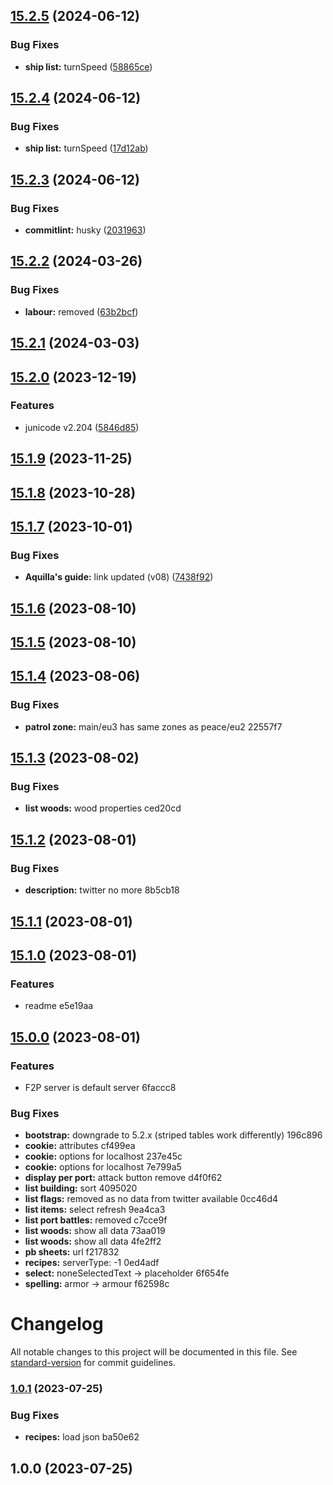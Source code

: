 

## [15.2.5](https://example.com///compare/v15.2.4...v15.2.5) (2024-06-12)


### Bug Fixes

* **ship list:** turnSpeed ([58865ce](https://example.com///commit/58865cefbb19a0b79aeaa1e6b7494081d3114e3b))

## [15.2.4](https://example.com///compare/v15.2.3...v15.2.4) (2024-06-12)


### Bug Fixes

* **ship list:** turnSpeed ([17d12ab](https://example.com///commit/17d12ab877239cb1c393841858b670c9cb5e8a17))

## [15.2.3](https://example.com///compare/v15.2.2...v15.2.3) (2024-06-12)


### Bug Fixes

* **commitlint:** husky ([2031963](https://example.com///commit/203196324b2c45c10b69dc0188ad288a59c91fb5))

## [15.2.2](https://example.com///compare/v15.2.1...v15.2.2) (2024-03-26)


### Bug Fixes

* **labour:** removed ([63b2bcf](https://example.com///commit/63b2bcf2b12ea263c431c619040a37a029a7344c))

## [15.2.1](https://example.com///compare/v15.2.0...v15.2.1) (2024-03-03)

## [15.2.0](https://example.com///compare/v15.1.9...v15.2.0) (2023-12-19)


### Features

* junicode v2.204 ([5846d85](https://example.com///commit/5846d854793261f3e832c2c711225bc76193e847))

## [15.1.9](https://example.com///compare/v15.1.8...v15.1.9) (2023-11-25)

## [15.1.8](https://example.com///compare/v15.1.7...v15.1.8) (2023-10-28)

## [15.1.7](https://example.com///compare/v15.1.6...v15.1.7) (2023-10-01)


### Bug Fixes

* **Aquilla's guide:** link updated (v08) ([7438f92](https://example.com///commit/7438f922d7160ce86395f5a8d5760d412807d063))

## [15.1.6](///compare/v15.1.5...v15.1.6) (2023-08-10)

## [15.1.5](///compare/v15.1.4...v15.1.5) (2023-08-10)

## [15.1.4](///compare/v15.1.3...v15.1.4) (2023-08-06)


### Bug Fixes

* **patrol zone:** main/eu3 has same zones as peace/eu2 22557f7

## [15.1.3](///compare/v15.1.2...v15.1.3) (2023-08-02)


### Bug Fixes

* **list woods:** wood properties ced20cd

## [15.1.2](///compare/v15.1.1...v15.1.2) (2023-08-01)


### Bug Fixes

* **description:** twitter no more 8b5cb18

## [15.1.1](///compare/v15.1.0...v15.1.1) (2023-08-01)

## [15.1.0](///compare/v15.0.0...v15.1.0) (2023-08-01)


### Features

* readme e5e19aa

## [15.0.0](///compare/v1.0.1...v15.0.0) (2023-08-01)


### Features

* F2P server is default server 6faccc8


### Bug Fixes

* **bootstrap:** downgrade to 5.2.x (striped tables work differently) 196c896
* **cookie:** attributes cf499ea
* **cookie:** options for localhost 237e45c
* **cookie:** options for localhost 7e799a5
* **display per port:** attack button remove d4f0f62
* **list building:** sort 4095020
* **list flags:** removed as no data from twitter available 0cc46d4
* **list items:** select refresh 9ea4ca3
* **list port battles:** removed c7cce9f
* **list woods:** show all data 73aa019
* **list woods:** show all data 4fe2ff2
* **pb sheets:** url f217832
* **recipes:** serverType: -1 0ed4adf
* **select:** noneSelectedText -> placeholder 6f654fe
* **spelling:** armor -> armour f62598c

# Changelog

All notable changes to this project will be documented in this file. See [standard-version](https://github.com/conventional-changelog/standard-version) for commit guidelines.

### [1.0.1](///compare/v1.0.0...v1.0.1) (2023-07-25)


### Bug Fixes

* **recipes:** load json ba50e62

## 1.0.0 (2023-07-25)
